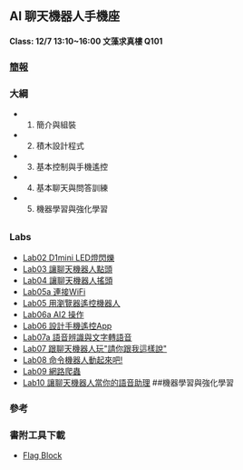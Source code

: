 ## AI 聊天機器人手機座
#### Class: 12/7 13:10~16:00 文藻求真樓 Q101
### [簡報]()
### 大綱
* 1. 簡介與組裝
* 2. 積木設計程式
* 3. 基本控制與手機遙控
* 4. 基本聊天與問答訓練
* 5. 機器學習與強化學習
##
### Labs
* [Lab02 D1mini LED燈閃爍]()
* [Lab03 讓聊天機器人點頭]()
* [Lab04 讓聊天機器人搖頭]()
* [Lab05a 連接WiFi]()
* [Lab05 用瀏覽器遙控機器人]()
* [Lab06a AI2 操作]()
* [Lab06 設計手機遙控App]()
* [Lab07a 語音辨識與文字轉語音]()
* [Lab07 跟聊天機器人玩"請你跟我這樣說"]()
* [Lab08 命令機器人動起來吧!]()
* [Lab09 網路爬蟲]()
* [Lab10 讓聊天機器人當你的語音助理]() ##機器學習與強化學習
### 參考
### 書附工具下載
* [Flag Block]()
